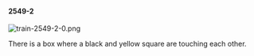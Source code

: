 #### 2549-2
![train-2549-2-0.png](https://github.com/lil-lab/nlvr/raw/master/nlvr/train/images/71/train-2549-2-0.png "train-2549-2-0.png")

There is a box where a black and yellow square are touching each other.